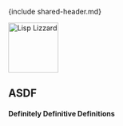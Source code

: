 {include shared-header.md}

<div class="header">
	<span class="logo">
	  <a href="http://common-lisp.net/project/asdf" title="ASDF Homepage">
	  <img src="lisp-logo120x80.png" title="ASDF homepage" width="100" alt="Lisp Lizzard" />
	  </a>
	</span>

## ASDF

#### Definitely Definitive Definitions

</div>
